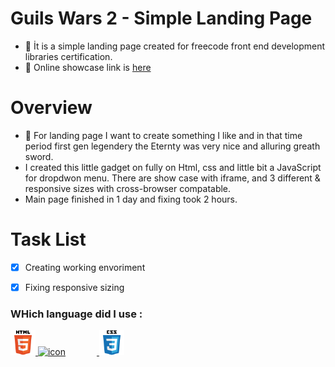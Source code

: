 # Guils Wars 2 - Simple Landing Page


- 🌱 İt is a simple landing page created for freecode front end development libraries certification.
- 💬 Online showcase link is <a href="https://devil1cal.github.io/GuildWars2-Legendary-LandingPage/landing-page.html" target="_blank"> here<a/>



# Overview
- 🚧 For landing page I want to create something I like and in that time period first gen legendery the Eternty was very nice and alluring greath sword. 
- I created this little gadget on fully on Html, css and little bit a JavaScript for dropdwon menu. There are show case with iframe, and 3 different & responsive sizes with cross-browser compatable.
- Main page finished in 1 day and fixing took 2 hours. 


# Task List
- [x] Creating working envoriment
- [x] Fixing responsive sizing



<h3 align="left">WHich language did I use :</h3>
<p align="left"> 
 
  <a href="https://www.w3.org/html/" target="_blank" rel="noreferrer" alt="html"> 
    <img src="https://raw.githubusercontent.com/devicons/devicon/master/icons/html5/html5-original-wordmark.svg" alt="html5" width="40" height="40"/> </a> 
  <a href="https://developer.mozilla.org/en-US/docs/Web/JavaScript" target="_blank" rel="noreferrer" alt="javascript"> 
    <img src="https://techstack-generator.vercel.app/js-icon.svg" alt="icon" width="45" style="width: 40px; height: 40px; margin-right: 50px; margin-bottom: 0px;" /> </a> 
  <a href="https://www.w3schools.com/css/" target="_blank" rel="noreferrer" alt="css3"> 
    <img src="https://raw.githubusercontent.com/devicons/devicon/master/icons/css3/css3-original-wordmark.svg" alt="css3" width="40" height="40"/> </a> 
  
</p>
